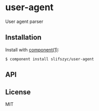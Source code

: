 
# user-agent

  User agent parser

## Installation

  Install with [component(1)](http://component.io):

    $ component install slifszyc/user-agent

## API



## License

  MIT
